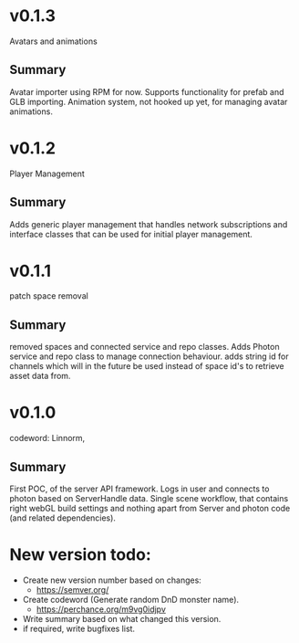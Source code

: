 # v0.1.3
Avatars and animations

## Summary
Avatar importer using RPM for now. Supports functionality for prefab and GLB importing. Animation system, not hooked up yet, for 
managing avatar animations.

# v0.1.2
Player Management

## Summary
Adds generic player management that handles network subscriptions and interface classes that can be used for initial
player management.

# v0.1.1
patch space removal

## Summary
removed spaces and connected service and repo classes. Adds Photon service and repo class to manage connection behaviour.
adds string id for channels which will in the future be used instead of space id's to retrieve asset data from.

# v0.1.0
codeword: Linnorm,
## Summary
First POC, of the server API framework.
Logs in user and connects to photon based on ServerHandle data. 
Single scene workflow, that contains right webGL build settings and nothing apart from Server and photon code (and related dependencies).

# New version todo:
- Create new version number based on changes:
	- https://semver.org/
- Create codeword (Generate random DnD monster name).
	- https://perchance.org/m9vg0idjpv
- Write summary based on what changed this version.
- if required, write bugfixes list.